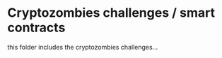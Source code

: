 # Cryptozombies challenges / smart contracts 

this folder includes the cryptozombies challenges...
